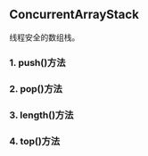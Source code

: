 ## ConcurrentArrayStack

线程安全的数组栈。

### 1. push()方法

### 2. pop()方法

### 3. length()方法

### 4. top()方法
